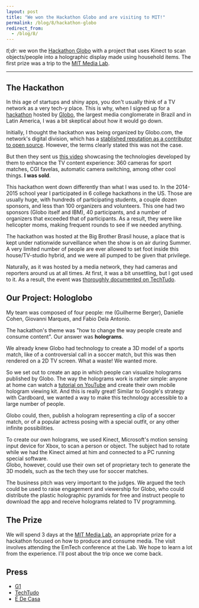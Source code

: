 ```yaml
---
layout: post
title: "We won the Hackathon Globo and are visiting to MIT!"
permalink: /blog/8/hackathon-globo
redirect_from:
  - /blog/8/
---
```



*tl;dr*: we won the [Hackathon Globo](http://hackathonglobo.com/) with a project that uses Kinect to scan
objects/people into a holographic display made using household items.
The first prize was a trip to the [MIT Media Lab](https://www.media.mit.edu/).

------

## The Hackathon

In this age of startups and shiny apps, you don't usually think of a TV network
as a very tech-y place. This is why, when I signed up for a [hackathon](http://hackathonglobo.com)
hosted by [Globo](https://en.wikipedia.org/wiki/Grupo_Globo), the largest media conglomerate in Brazil and in 
Latin America, I was a bit skeptical about how it would go down.

Initially, I thought the hackathon was being organized by Globo.com, 
the network's digital division, which has a 
[stablished reputation as a contributor to open source](https://github.com/globocom). 
However, the terms clearly stated this was not the case.

But then they sent us [this video](https://youtu.be/cZ_E1TzD-Qs?t=22s) showcasing the technologies developed
by them to enhance the TV content experience: 360 cameras for sport matches,
CGI favelas, automatic camera switching, among other cool things. **I was sold**.

This hackathon went down differently than what I was used to. In the 2014-2015
school year I participated in 6 college hackathons in the US. Those are usually
huge, with hundreds of participating students, a couple dozen sponsors, and less 
than 100 organizers and volunteers. This one had two sponsors (Globo itself and IBM),
40 participants, and a number of organizers that exceeded that of participants.
As a result, they were like helicopter moms, making frequent rounds to see if we
needed anything. 

The hackathon was hosted at the Big Brother Brasil house, a place that is kept 
under nationwide surveillance when the show is on air during Summer. A very limited
number of people are ever allowed to set foot inside this house/TV-studio hybrid,
and we were all pumped to be given that privilege.

Naturally, as it was hosted by a media network, they had cameras and reporters
around us at all times. At first, it was a bit unsettling, but I got used to it. 
As a result, the event was [thoroughly documented on TechTudo](http://www.techtudo.com.br/tudo-sobre/hackathon-globo.html).


## Our Project: Hologlobo

My team was composed of four people: me (Guilherme Berger), Danielle Cohen, 
Giovanni Marques, and Fabio Dela Antonio.

The hackathon's theme was "how to change the way people create and consume
content". Our answer was **holograms**.

We already knew Globo had technology to create a 3D model of a sports match,
like of a controversial call in a soccer match, but this was then rendered 
on a 2D TV screen. What a waste! We wanted more. 

So we set out to create an app in which people can visualize holograms published
by Globo. The way the holograms work is rather simple: anyone at home can watch
a [tutorial on YouTube](https://www.youtube.com/watch?v=7YWTtCsvgvg) and create their own mobile hologram
viewing kit. And this is really great! Similar to Google's strategy with Cardboard,
we wanted a way to make this technology accessible to a large number of people.

Globo could, then, publish a hologram representing a clip of a soccer match,
or of a popular actress posing with a special outfit, or any other infinite
possibilities. 

To create our own holograms, we used Kinect, Microsoft's motion sensing input
device for Xbox, to scan a person or object. The subject had to rotate while we
had the Kinect aimed at him and connected to a PC running special software.  
Globo, however, could use their own set of proprietary tech to generate the 3D models,
such as the tech they use for soccer matches.

The business pitch was very important to the judges. We argued the tech
could be used to raise engagement and viewership for Globo, who could
distribute the plastic holographic pyramids for free and instruct people to
download the app and receive holograms related to TV programming.

[gh-ios]: https://github.com/gberger/hologlobo-ios
[gh-web]: https://github.com/gberger/hologlobo-web


## The Prize

We will spend 3 days at the [MIT Media Lab](mit), an appropriate prize for
a hackathon focused on how to produce and consume media.
The visit involves attending the EmTech conference at the Lab.
We hope to learn a lot from the experience. I'll post about the trip once we come back.


## Press

- [G1](http://g1.globo.com/tecnologia/noticia/2015/09/projeto-que-apresenta-solucao-em-3d-vence-o-hackathon-globo.html)
- [TechTudo](http://www.techtudo.com.br/noticias/noticia/2015/09/hologlobo-vence-disputa-no-hackathonglobo-veja-projeto.html)
- [É De Casa](http://globotv.globo.com/rede-globo/e-de-casa/v/como-e-a-casa-do-bbb-durante-o-ano/4445668/)
 